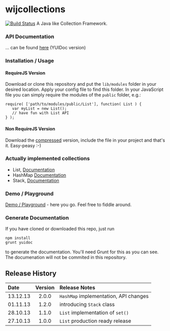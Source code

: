 # wijcollections #

[![Build Status](https://travis-ci.org/webinfluenza/wijcollections.png?branch=master)](https://travis-ci.org/webinfluenza/wijcollections) A Java like Collection Framework.

### API Documentation
... can be found [here](http://www.webinfluenza.de/wijcollections/doc/ "Official Documentation") (YUIDoc version)

### Installation / Usage
#### RequireJS Version
Download or clone this repository and put the `lib/modules` folder in your desired location. Apply your config file to find this folder. In your JavaScript file you can simply require the modules of the `public` folder, e.g.:
```
require( ['path/to/modules/public/List'], function( List ) {
   var myList = new List();
   // have fun with List API
} );
```

#### Non RequireJS Version
Download the [compressed](https://github.com/webinfluenza/wijcollections/blob/not-required/dist/wijcollections.min.js) version, include the file in your project and that's it. Easy-peasy :-)

### Actually implemented collections
* List, [Documentation](http://www.webinfluenza.de/wijcollections/doc/classes/List.html "List API Documentation")
* HashMap [Documentation](http://www.webinfluenza.de/wijcollections/doc/classes/HashMap.html "HashMap API Documentation")
* Stack, [Documentation](http://www.webinfluenza.de/wijcollections/doc/classes/Stack.html "Stack API Documentation")

### Demo / Playground
[Demo / Playground](http://jsfiddle.net/webinfluenza/hNqPE/ "jsfiddle playground") - here you go. Feel free to fiddle around.

### Generate Documentation
If you have cloned or downloaded this repo, just run
```
npm install
grunt yuidoc
```
to generate the documentation. You'll need Grunt for this as you can see. The documenation will not be commited in this repository.

## Release History
Date | Version | Release Notes
:------------|:-------:|:-----
13.12.13 | 2.0.0 | ```HashMap``` implementation, API changes
01.11.13 | 1.2.0 | introducing ```Stack``` class
28.10.13 | 1.1.0 | ```List``` implementation of ```set()```
27.10.13 | 1.0.0 | ```List``` production ready release
